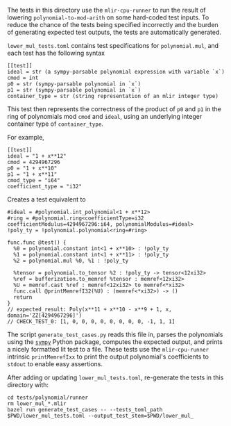 The tests in this directory use the `mlir-cpu-runner` to run the result of
lowering `polynomial-to-mod-arith` on some hard-coded test inputs. To reduce the
chance of the tests being specified incorrectly and the burden of generating
expected test outputs, the tests are automatically generated.

`lower_mul_tests.toml` contains test specifications for `polynomial.mul`, and
each test has the following syntax

```
[[test]]
ideal = str (a sympy-parsable polynomial expression with variable `x`)
cmod = int
p0 = str (sympy-parsable polynomial in `x`)
p1 = str (sympy-parsable polynomial in `x`)
container_type = str (string representation of an mlir integer type)
```

This test then represents the correctness of the product of `p0` and `p1` in the
ring of polynomials mod `cmod` and `ideal`, using an underlying integer
container type of `container_type`.

For example,

```
[[test]]
ideal = "1 + x**12"
cmod = 4294967296
p0 = "1 + x**10"
p1 = "1 + x**11"
cmod_type = "i64"
coefficient_type = "i32"
```

Creates a test equivalent to

```
#ideal = #polynomial.int_polynomial<1 + x**12>
#ring = #polynomial.ring<coefficientType=i32 coefficientModulus=4294967296:i64, polynomialModulus=#ideal>
!poly_ty = !polynomial.polynomial<ring=#ring>

func.func @test() {
  %0 = polynomial.constant int<1 + x**10> : !poly_ty
  %1 = polynomial.constant int<1 + x**11> : !poly_ty
  %2 = polynomial.mul %0, %1 : !poly_ty

  %tensor = polynomial.to_tensor %2 : !poly_ty -> tensor<12xi32>
  %ref = bufferization.to_memref %tensor : memref<12xi32>
  %U = memref.cast %ref : memref<12xi32> to memref<*xi32>
  func.call @printMemrefI32(%U) : (memref<*xi32>) -> ()
  return
}
// expected_result: Poly(x**11 + x**10 - x**9 + 1, x, domain='ZZ[4294967296]')
// CHECK_TEST_0: [1, 0, 0, 0, 0, 0, 0, 0, 0, -1, 1, 1]
```

The script `generate_test_cases.py` reads this file in, parses the polynomials
using the [`sympy`](https://www.sympy.org/en/index.html) Python package,
computes the expected output, and prints a nicely formatted lit test to a file.
These tests use the `mlir-cpu-runner` intrinsic `printMemrefIxx` to print the
output polynomial's coefficients to `stdout` to enable easy assertions.

After adding or updating `lower_mul_tests.toml`, re-generate the tests in this
directory with:

```
cd tests/polynomial/runner
rm lower_mul_*.mlir
bazel run generate_test_cases -- --tests_toml_path $PWD/lower_mul_tests.toml --output_test_stem=$PWD/lower_mul_
```
